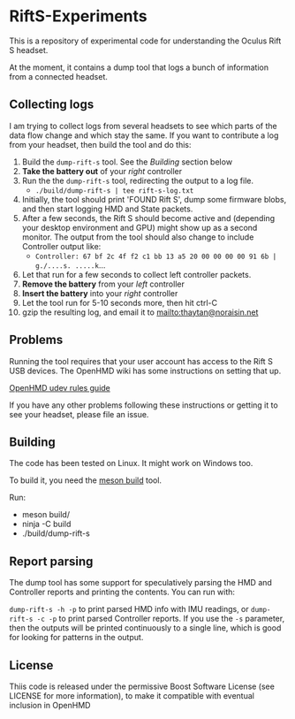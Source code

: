 # RiftS-Experiments
This is a repository of experimental code for understanding the Oculus Rift S headset.

At the moment, it contains a dump tool that logs a bunch of information from a
connected headset.

## Collecting logs

I am trying to collect logs from several headsets to see which parts of the data flow
change and which stay the same. If you want to contribute a log from your headset,
then build the tool and do this:

 1. Build the `dump-rift-s` tool. See the *Building* section below
 1. **Take the battery out** of your *right* controller
 1. Run the the `dump-rift-s` tool, redirecting the output to a log file.
    * `./build/dump-rift-s | tee rift-s-log.txt`
 1. Initially, the tool should print 'FOUND Rift S', dump some firmware blobs, and then start
    logging HMD and State packets.
 1. After a few seconds, the Rift S should become active and (depending your
    desktop environment and GPU) might show up as a second monitor. The output from
    the tool should also change to include Controller output like:
    * `Controller: 67 bf 2c 4f f2 c1 bb 13 a5 20 00 00 00 00 91 6b | g./....s. .....k`...
  1. Let that run for a few seconds to collect left controller packets.
  1. **Remove the battery** from your *left* controller
  1. **Insert the battery** into your *right* controller
  1. Let the tool run for 5-10 seconds more, then hit ctrl-C
  1. gzip the resulting log, and email it to <mailto:thaytan@noraisin.net>


## Problems

Running the tool requires that your user account has access to the Rift S USB devices. The
OpenHMD wiki has some instructions on setting that up.

[OpenHMD udev rules guide](https://github.com/OpenHMD/OpenHMD/wiki/Udev-rules-list)

If you have any other problems following these instructions or getting it to see your headset, please file an issue.

## Building

The code has been tested on Linux. It might work on Windows too.

To build it, you need the [meson build](https://mesonbuild.com/) tool.

Run:
 * meson build/
 * ninja -C build
 * ./build/dump-rift-s

## Report parsing

The dump tool has some support for speculatively parsing the HMD and Controller reports
and printing the contents. You can run with:

`dump-rift-s -h -p` to print parsed HMD info with IMU readings, or
`dump-rift-s -c -p` to print parsed Controller reports. If you use the `-s` parameter,
then the outputs will be printed continuously to a single line, which is good for looking for
patterns in the output.

## License
Thiis code is released under the permissive Boost Software License (see LICENSE for more information), to make it compatible with eventual inclusion in OpenHMD

